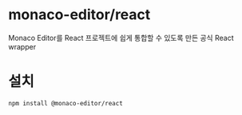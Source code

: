 # monaco-editor/react
Monaco Editor를 React 프로젝트에 쉽게 통합할 수 있도록 만든 공식 React wrapper

# 설치
```shell
npm install @monaco-editor/react
```